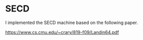 # SECD
I implemented the SECD machine based on the following paper.

https://www.cs.cmu.edu/~crary/819-f09/Landin64.pdf
